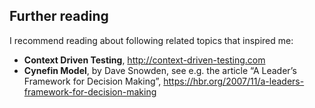 ## Further reading

I recommend reading about following related topics that inspired me:
* **Context Driven Testing**, 
  http://context-driven-testing.com
* **Cynefin Model**, by Dave Snowden, 
  see e.g. the article “A Leader’s Framework for Decision Making”, 
  https://hbr.org/2007/11/a-leaders-framework-for-decision-making
  
